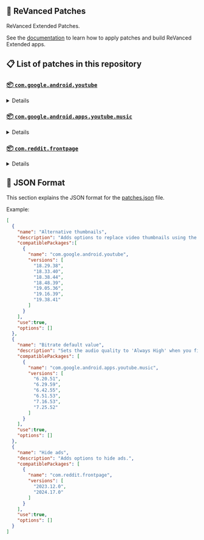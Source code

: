 ## 🧩 ReVanced Patches

ReVanced Extended Patches. 

See the [documentation](https://github.com/inotia00/revanced-documentation#readme) to learn how to apply patches and build ReVanced Extended apps.

## 📋 List of patches in this repository

### [📦 `com.google.android.youtube`](https://play.google.com/store/apps/details?id=com.google.android.youtube)
<details>

| 💊 Patch | 📜 Description | 🏹 Target Version |
|:--------:|:--------------:|:-----------------:|
| `Alternative thumbnails` | Adds options to replace video thumbnails using the DeArrow API or image captures from the video. | 18.29.38 ~ 19.38.41 |
| `Ambient mode control` | Adds options to disable Ambient mode and to bypass Ambient mode restrictions. | 18.29.38 ~ 19.38.41 |
| `Bypass image region restrictions` | Adds an option to use a different host for static images, so that images blocked in some countries can be received. | 18.29.38 ~ 19.38.41 |
| `Change player flyout menu toggles` | Adds an option to use text toggles instead of switch toggles within the additional settings menu. | 18.29.38 ~ 19.38.41 |
| `Change share sheet` | Add option to change from in-app share sheet to system share sheet. | 18.29.38 ~ 19.38.41 |
| `Change start page` | Adds an option to set which page the app opens in instead of the homepage. | 18.29.38 ~ 19.38.41 |
| `Custom Shorts action buttons` | Changes, at compile time, the icon of the action buttons of the Shorts player. | 18.29.38 ~ 19.38.41 |
| `Custom branding icon for YouTube` | Changes the YouTube app icon to the icon specified in patch options. | 18.29.38 ~ 19.38.41 |
| `Custom branding name for YouTube` | Renames the YouTube app to the name specified in patch options. | 18.29.38 ~ 19.38.41 |
| `Custom double tap length` | Adds Double-tap to seek values that are specified in patch options. | 18.29.38 ~ 19.38.41 |
| `Custom header for YouTube` | Applies a custom header in the top left corner within the app. | 18.29.38 ~ 19.38.41 |
| `Description components` | Adds options to hide and disable description components. | 18.29.38 ~ 19.38.41 |
| `Disable QUIC protocol` | Adds an option to disable CronetEngine's QUIC protocol. | 18.29.38 ~ 19.38.41 |
| `Disable auto audio tracks` | Adds an option to disable audio tracks from being automatically enabled. | 18.29.38 ~ 19.38.41 |
| `Disable auto captions` | Adds an option to disable captions from being automatically enabled. | 18.29.38 ~ 19.38.41 |
| `Disable haptic feedback` | Adds options to disable haptic feedback when swiping in the video player. | 18.29.38 ~ 19.38.41 |
| `Disable resuming Shorts on startup` | Adds an option to disable the Shorts player from resuming on app startup when Shorts were last being watched. | 18.29.38 ~ 19.38.41 |
| `Disable splash animation` | Adds an option to disable the splash animation on app startup. | 18.29.38 ~ 19.38.41 |
| `Enable OPUS codec` | Adds an options to enable the OPUS audio codec if the player response includes. | 18.29.38 ~ 19.38.41 |
| `Enable debug logging` | Adds an option to enable debug logging. | 18.29.38 ~ 19.38.41 |
| `Enable external browser` | Adds an option to always open links in your browser instead of in the in-app-browser. | 18.29.38 ~ 19.38.41 |
| `Enable gradient loading screen` | Adds an option to enable the gradient loading screen. | 18.29.38 ~ 19.38.41 |
| `Enable open links directly` | Adds an option to skip over redirection URLs in external links. | 18.29.38 ~ 19.38.41 |
| `Force hide player buttons background` | Removes, at compile time, the dark background surrounding the video player controls. | 18.29.38 ~ 19.38.41 |
| `Fullscreen components` | Adds options to hide or change components related to fullscreen. | 18.29.38 ~ 19.38.41 |
| `GmsCore support` | Allows patched Google apps to run without root and under a different package name by using GmsCore instead of Google Play Services. | 18.29.38 ~ 19.38.41 |
| `Hide Shorts dimming` | Removes, at compile time, the dimming effect at the top and bottom of Shorts videos. | 18.29.38 ~ 19.38.41 |
| `Hide action buttons` | Adds options to hide action buttons under videos. | 18.29.38 ~ 19.38.41 |
| `Hide ads` | Adds options to hide ads. | 18.29.38 ~ 19.38.41 |
| `Hide comments components` | Adds options to hide components related to comments. | 18.29.38 ~ 19.38.41 |
| `Hide feed components` | Adds options to hide components related to feeds. | 18.29.38 ~ 19.38.41 |
| `Hide feed flyout menu` | Adds the ability to hide feed flyout menu components using a custom filter. | 18.29.38 ~ 19.38.41 |
| `Hide layout components` | Adds options to hide general layout components. | 18.29.38 ~ 19.38.41 |
| `Hide player buttons` | Adds options to hide buttons in the video player. | 18.29.38 ~ 19.38.41 |
| `Hide player flyout menu` | Adds options to hide player flyout menu components. | 18.29.38 ~ 19.38.41 |
| `Hide shortcuts` | Remove, at compile time, the app shortcuts that appears when app icon is long pressed. | 18.29.38 ~ 19.38.41 |
| `Hook YouTube Music actions` | Adds support for opening music in RVX Music using the in-app YouTube Music button. | 18.29.38 ~ 19.38.41 |
| `Hook download actions` | Adds support to download videos with an external downloader app using the in-app download button. | 18.29.38 ~ 19.38.41 |
| `Layout switch` | Adds an option to spoof the dpi in order to use a tablet or phone layout. | 18.29.38 ~ 19.38.41 |
| `MaterialYou` | Applies the MaterialYou theme for Android 12+ devices. | 18.29.38 ~ 19.38.41 |
| `Miniplayer` | Adds options to change the in app minimized player, and if patching target 19.16+ adds options to use modern miniplayers. | 18.29.38 ~ 19.38.41 |
| `Navigation bar components` | Adds options to hide or change components related to the navigation bar. | 18.29.38 ~ 19.38.41 |
| `Overlay buttons` | Adds options to display overlay buttons in the video player. | 18.29.38 ~ 19.38.41 |
| `Player components` | Adds options to hide or change components related to the video player. | 18.29.38 ~ 19.38.41 |
| `Remove background playback restrictions` | Removes restrictions on background playback, including for music and kids videos. | 18.29.38 ~ 19.38.41 |
| `Remove viewer discretion dialog` | Adds an option to remove the dialog that appears when opening a video that has been age-restricted by accepting it automatically. This does not bypass the age restriction. | 18.29.38 ~ 19.38.41 |
| `Return YouTube Dislike` | Adds an option to show the dislike count of videos using the Return YouTube Dislike API. | 18.29.38 ~ 19.38.41 |
| `Return YouTube Username` | Adds an option to replace YouTube handles with usernames in comments using YouTube Data API v3. | 18.29.38 ~ 19.38.41 |
| `Sanitize sharing links` | Adds an option to remove tracking query parameters from URLs when sharing links. | 18.29.38 ~ 19.38.41 |
| `Seekbar components` | Adds options to hide or change components related to the seekbar. | 18.29.38 ~ 19.38.41 |
| `Settings for YouTube` | Applies mandatory patches to implement ReVanced Extended settings into the application. | 18.29.38 ~ 19.38.41 |
| `Shorts components` | Adds options to hide or change components related to YouTube Shorts. | 18.29.38 ~ 19.38.41 |
| `SponsorBlock` | Adds options to enable and configure SponsorBlock, which can skip undesired video segments, such as sponsored content. | 18.29.38 ~ 19.38.41 |
| `Spoof app version` | Adds options to spoof the YouTube client version. This can be used to restore old UI elements and features. | 18.29.38 ~ 19.38.41 |
| `Spoof streaming data` | Adds options to spoof the streaming data to allow playback. | 18.29.38 ~ 19.38.41 |
| `Swipe controls` | Adds options for controlling volume and brightness with swiping, and whether to enter fullscreen when swiping down below the player. | 18.29.38 ~ 19.38.41 |
| `Theme` | Changes the app's theme to the values specified in patch options. | 18.29.38 ~ 19.38.41 |
| `Toolbar components` | Adds options to hide or change components located on the toolbar, such as toolbar buttons, search bar, and header. | 18.29.38 ~ 19.38.41 |
| `Translations for YouTube` | Add translations or remove string resources. | 18.29.38 ~ 19.38.41 |
| `Video playback` | Adds options to customize settings related to video playback, such as default video quality and playback speed. | 18.29.38 ~ 19.38.41 |
| `Visual preferences icons for YouTube` | Adds icons to specific preferences in the settings. | 18.29.38 ~ 19.38.41 |
| `Watch history` | Adds an option to change the domain of the watch history or check its status. | 18.29.38 ~ 19.38.41 |
</details>

### [📦 `com.google.android.apps.youtube.music`](https://play.google.com/store/apps/details?id=com.google.android.apps.youtube.music)
<details>

| 💊 Patch | 📜 Description | 🏹 Target Version |
|:--------:|:--------------:|:-----------------:|
| `Amoled` | Applies a pure black theme to some components. | 6.20.51 ~ 7.25.52 |
| `Bitrate default value` | Sets the audio quality to 'Always High' when you first install the app. | 6.20.51 ~ 7.25.52 |
| `Bypass image region restrictions` | Adds an option to use a different host for static images, so that images blocked in some countries can be received. | 6.20.51 ~ 7.25.52 |
| `Certificate spoof` | Enables YouTube Music to work with Android Auto by spoofing the YouTube Music certificate. | 6.20.51 ~ 7.25.52 |
| `Change share sheet` | Add option to change from in-app share sheet to system share sheet. | 6.20.51 ~ 7.25.52 |
| `Change start page` | Adds an option to set which page the app opens in instead of the homepage. | 6.20.51 ~ 7.25.52 |
| `Custom branding icon for YouTube Music` | Changes the YouTube Music app icon to the icon specified in patch options. | 6.20.51 ~ 7.25.52 |
| `Custom branding name for YouTube Music` | Renames the YouTube Music app to the name specified in patch options. | 6.20.51 ~ 7.25.52 |
| `Custom header for YouTube Music` | Applies a custom header in the top left corner within the app. | 6.20.51 ~ 7.25.52 |
| `Disable Cairo splash animation` | Adds an option to disable Cairo splash animation. | 7.06.54 ~ 7.16.53 |
| `Disable DRC audio` | Adds an option to disable DRC (Dynamic Range Compression) audio. | 6.20.51 ~ 7.25.52 |
| `Disable auto captions` | Adds an option to disable captions from being automatically enabled. | 6.20.51 ~ 7.25.52 |
| `Disable dislike redirection` | Adds an option to disable redirection to the next track when clicking the Dislike button. | 6.20.51 ~ 7.25.52 |
| `Enable OPUS codec` | Adds an options to enable the OPUS audio codec if the player response includes. | 6.20.51 ~ 7.25.52 |
| `Enable debug logging` | Adds an option to enable debug logging. | 6.20.51 ~ 7.25.52 |
| `Enable landscape mode` | Adds an option to enable landscape mode when rotating the screen on phones. | 6.20.51 ~ 7.25.52 |
| `Flyout menu components` | Adds options to hide or change flyout menu components. | 6.20.51 ~ 7.25.52 |
| `GmsCore support` | Allows patched Google apps to run without root and under a different package name by using GmsCore instead of Google Play Services. | 6.20.51 ~ 7.25.52 |
| `Hide account components` | Adds options to hide components related to the account menu. | 6.20.51 ~ 7.25.52 |
| `Hide action bar components` | Adds options to hide action bar components and replace the offline download button with an external download button. | 6.20.51 ~ 7.25.52 |
| `Hide ads` | Adds options to hide ads. | 6.20.51 ~ 7.25.52 |
| `Hide layout components` | Adds options to hide general layout components. | 6.20.51 ~ 7.25.52 |
| `Hide overlay filter` | Removes, at compile time, the dark overlay that appears when player flyout menus are open. | 6.20.51 ~ 7.25.52 |
| `Hide player overlay filter` | Removes, at compile time, the dark overlay that appears when single-tapping in the player. | 6.20.51 ~ 7.25.52 |
| `Navigation bar components` | Adds options to hide or change components related to the navigation bar. | 6.20.51 ~ 7.25.52 |
| `Player components` | Adds options to hide or change components related to the player. | 6.20.51 ~ 7.25.52 |
| `Remove background playback restrictions` | Removes restrictions on background playback, including for kids videos. | 6.20.51 ~ 7.25.52 |
| `Remove viewer discretion dialog` | Adds an option to remove the dialog that appears when opening a video that has been age-restricted by accepting it automatically. This does not bypass the age restriction. | 6.20.51 ~ 7.25.52 |
| `Restore old style library shelf` | Adds an option to return the Library tab to the old style. | 6.20.51 ~ 7.25.52 |
| `Return YouTube Dislike` | Adds an option to show the dislike count of songs using the Return YouTube Dislike API. | 6.20.51 ~ 7.25.52 |
| `Return YouTube Username` | Adds an option to replace YouTube handles with usernames in comments using YouTube Data API v3. | 6.20.51 ~ 7.25.52 |
| `Sanitize sharing links` | Adds an option to remove tracking query parameters from URLs when sharing links. | 6.20.51 ~ 7.25.52 |
| `Settings for YouTube Music` | Applies mandatory patches to implement ReVanced Extended settings into the application. | 6.20.51 ~ 7.25.52 |
| `SponsorBlock` | Adds options to enable and configure SponsorBlock, which can skip undesired video segments, such as non-music sections. | 6.20.51 ~ 7.25.52 |
| `Spoof app version` | Adds options to spoof the YouTube Music client version. This can remove the radio mode restriction in Canadian regions or disable real-time lyrics. | 6.20.51 ~ 7.16.53 |
| `Spoof client` | Adds options to spoof the client to allow playback. | 6.20.51 ~ 7.25.52 |
| `Spoof streaming data` | Adds options to spoof the streaming data to allow playback. | 6.20.51 ~ 7.25.52 |
| `Translations for YouTube Music` | Add translations or remove string resources. | 6.20.51 ~ 7.25.52 |
| `Video playback` | Adds options to customize settings related to video playback, such as default video quality and playback speed. | 6.20.51 ~ 7.25.52 |
| `Visual preferences icons for YouTube Music` | Adds icons to specific preferences in the settings. | 6.20.51 ~ 7.25.52 |
</details>

### [📦 `com.reddit.frontpage`](https://play.google.com/store/apps/details?id=com.reddit.frontpage)
<details>

| 💊 Patch | 📜 Description | 🏹 Target Version |
|:--------:|:--------------:|:-----------------:|
| `Change package name` | Changes the package name for Reddit to the name specified in patch options. | 2023.12.0 ~ 2024.17.0 |
| `Custom branding name for Reddit` | Renames the Reddit app to the name specified in patch options. | 2023.12.0 ~ 2024.17.0 |
| `Disable screenshot popup` | Adds an option to disable the popup that appears when taking a screenshot. | 2023.12.0 ~ 2024.17.0 |
| `Hide Recently Visited shelf` | Adds an option to hide the Recently Visited shelf in the sidebar. | 2023.12.0 ~ 2024.17.0 |
| `Hide ads` | Adds options to hide ads. | 2023.12.0 ~ 2024.17.0 |
| `Hide navigation buttons` | Adds options to hide buttons in the navigation bar. | 2023.12.0 ~ 2024.17.0 |
| `Hide recommended communities shelf` | Adds an option to hide the recommended communities shelves in subreddits. | 2023.12.0 ~ 2024.17.0 |
| `Open links directly` | Adds an option to skip over redirection URLs in external links. | 2023.12.0 ~ 2024.17.0 |
| `Open links externally` | Adds an option to always open links in your browser instead of in the in-app-browser. | 2023.12.0 ~ 2024.17.0 |
| `Premium icon` | Unlocks premium app icons. | 2023.12.0 ~ 2024.17.0 |
| `Remove subreddit dialog` | Adds options to remove the NSFW community warning and notifications suggestion dialogs by dismissing them automatically. | 2023.12.0 ~ 2024.17.0 |
| `Sanitize sharing links` | Adds an option to remove tracking query parameters from URLs when sharing links. | 2023.12.0 ~ 2024.17.0 |
| `Settings for Reddit` | Applies mandatory patches to implement ReVanced Extended settings into the application. | 2023.12.0 ~ 2024.17.0 |
</details>



## 📝 JSON Format

This section explains the JSON format for the [patches.json](patches.json) file.

Example:

```json
[
  {
    "name": "Alternative thumbnails",
    "description": "Adds options to replace video thumbnails using the DeArrow API or image captures from the video.",
    "compatiblePackages":[
      {
        "name": "com.google.android.youtube",
        "versions": [
          "18.29.38",
          "18.33.40",
          "18.38.44",
          "18.48.39",
          "19.05.36",
          "19.16.39",
          "19.38.41"
        ]
      }
    ],
    "use":true,
    "options": []
  },
  {
    "name": "Bitrate default value",
    "description": "Sets the audio quality to 'Always High' when you first install the app.",
    "compatiblePackages": [
      {
        "name": "com.google.android.apps.youtube.music",
        "versions": [
          "6.20.51",
          "6.29.59",
          "6.42.55",
          "6.51.53",
          "7.16.53",
          "7.25.52"
        ]
      }
    ],
    "use":true,
    "options": []
  },
  {
    "name": "Hide ads",
    "description": "Adds options to hide ads.",
    "compatiblePackages": [
      {
        "name": "com.reddit.frontpage",
        "versions": [
          "2023.12.0",
          "2024.17.0"
        ]
      }
    ],
    "use":true,
    "options": []
  }
]
```